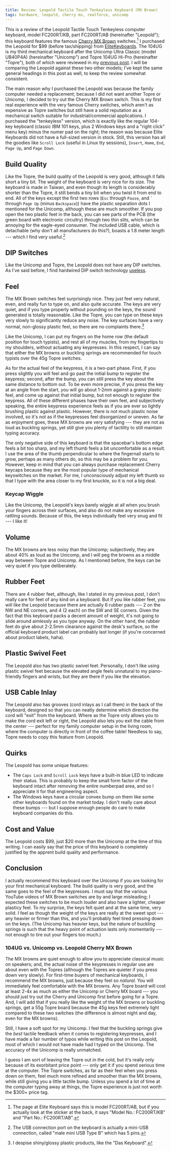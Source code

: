 ```yaml
---
title: Review: Leopold Tactile Touch Tenkeyless Keyboard (MX Brown)
tags: hardware, leopold, cherry mx, realforce, unicomp
---
```


This is a review of the Leopold Tactile Touch Tenkeyless computer keyboard, model FC200RT/KB, part FC200RT/AB (hereinafter "Leopold"); this keyboard features the famous [Cherry MX Brown][cherry] switches.[^modelpart]
I purchased the Leopold for $99 (before tax/shipping) from [EliteKeyboards].
The 104UG is my third mechanical keyboard after the Unicomp Ultra Classic (model UB40P4A) (hereinafter "Unicomp") and Topre 104UG Hi-Pro (hereinafter "Topre"), both of which were reviewed in my [previous post][prevpost].
I will be comparing the Leopold against these two other models; I've kept the same general headings in this post as well, to keep the review somewhat consistent.

The main reason why I purchased the Leopold was because the family computer needed a replacement; because I did not want another Topre or Unicomp, I decided to try out the Cherry MX Brown switch.
This is my first real experience with the very famous Cherry switches, which aren't as expensive as Topre switches but still have a solid reputation as a mechanical switch suitable for industrial/commercial applications.
I purchased the "tenkeyless" version, which is exactly like the regular 104-key keyboard (classic IBM 101 keys, plus 2 Windows keys and a "right click" menu key) minus the numer pad on the right; the reason was because Elite Keyboards did not have a full-sized version in stock.
Still, this version has all the goodies like `Scroll Lock` (useful in Linux tty sessions), `Insert`,  `Home`, `End`, `Page Up`, and `Page Down`.

## Build Quality

Like the Topre, the build quality of the Leopold is very good, although it falls short a tiny bit.
The weight of the keyboard is very nice for its size.
The keyboard is made in Taiwan, and even though its length is considerably shorter than the Topre, it still bends a tiny bit when you twist it from end to end.
All of the keys except the first two rows (`Esc` through `Pause`, and `` ` `` through `Page Up` (minus `Backspace`)) have the plastic separation dots I mentioned for the Unicomp, although these are much smoother.
If you pop open the two plastic feet in the back, you can see parts of the PCB (the green board with electronic circuitry) through two thin slits, which can be annoying for the eagle-eyed consumer.
The included USB cable, which is detachable (why don't all manufacturers do this?), boasts a 1.8 meter length --- which I find very useful.[^usbcable]

## DIP Switches

Like the Unicomp and Topre, the Leopold does not have any DIP switches.
As I've said before, I find hardwired DIP switch technology [useless].

## Feel

The MX Brown switches feel surprisingly nice.
They just feel very natural, even, and really fun to type on, and also quite accurate.
The keys are very quiet, and if you type properly without pounding on the keys, the sound generated is totally reasonable.
Like the Topre, you can type on these keys very slowly to significantly reduce any noise.
The key surfaces have a very normal, non-glossy plastic feel, so there are no complaints there.[^das]

Like the Unicomp, I can put my fingers on the home row (the default position for touch typists), and rest all of my muscles, from my fingertips to my shoulders, without actuating any keypresses.
In this respect, I can say that either the MX browns or buckling springs are recommended for touch typists over the 45g Topre switches.

As for the actual feel of the keypress, it is a two-part phase.
First, if you press slightly you will feel and go past the initial bump to register the keypress; second, after the bump, you can still press the key about the same distance to bottom out.
To be even more precise, if you press the key at an angle from the start, you will go about 1-2mm against a grainy plastic feel, and come up against that initial bump, but not enough to register the keypress.
All of these different phases have their own feel, and subjectively speaking, the entire keypress experience feels as if you are ever so lightly brushing plastic against plastic.
However, there is not much plastic noise involved, so it's not as if the keypresses feel disorganized or uneven.
As far as enjoyment goes, these MX browns are very satisfying --- they are not as loud as buckling springs, yet still give you plenty of tactility to still maintain typing accuracy.

The only negative side of this keyboard is that the spacebar's bottom edge feels a bit too sharp, and my left thumb feels a bit uncomfortable as a result.
I use the area of the thumb perpendicular to where the fingernail starts to grow, perhaps as many others do, so this may be a problem for you.
However, keep in mind that you can always purchase replacement Cherry keycaps because they are the most popular type of mechanical keyswitches on the market.
For me, I unconsciously adjust my left thumb so that I type with the area closer to my first knuckle, so it is not a big deal.

### Keycap Wiggle

Like the Unicomp, the Leopold's keys barely wiggle at all when you brush your fingers across their surfaces, and also do not make any excessive rattling sounds.
Because of this, the keys individually feel very snug and fit --- I like it!

## Volume

The MX browns are less noisy than the Unicomp; subjectively, they are about 40% as loud as the Unicomp, and I will peg the browns as a middle way between Topre and Unicomp.
As I mentioned before, the keys can be very quiet if you type deliberately.

## Rubber Feet

There are 4 rubber feet, although, like I stated in my previous post, I don't really care for feet of any kind on a keyboard.
But if you like rubber feet, you will like the Leopold because there are actually 6 rubber pads --- 2 on the NW and NE corners, and 4 (2 each) on the SW and SE corners.
Given the fact that this keyboard packs a decent amount of weight, it's not going to slide around aimlessly as you type anyway.
On the other hand, the rubber feet do give about 2-2.5mm clearance against the desk's surface, so the official keyboard product label can probably last longer (if you're concerned about product labels, haha).

## Plastic Swivel Feet

The Leopold also has two plastic swivel feet.
Personally, I don't like using plastic swivel feet because the elevated angle feels unnatural to my piano-friendly fingers and wrists, but they are there if you like the elevation.

## USB Cable Inlay

The Leopold also has grooves (cord inlays as I call them) in the back of the keyboard, designed so that you can neatly determine which direction the cord will "exit" from the keyboard.
Where as the Topre only allows you to make the cord exit left or right, the Leopold also lets you exit the cable from the center --- perfect for my family computer setup in the living room, where the computer is directly in front of the coffee table!
Needless to say, Topre needs to copy this feature from Leopold.

## Quirks

The Leopold has some unique features:

- The `Caps Lock` and `Scroll Lock` keys have a built-in blue LED to indicate their status.
  This is probably to keep the small form factor of the keyboard intact after removing the entire numberpad area, and so I appreciate it for that engineering aspect.
- The Windows keys have a circular convex bump on them like some other keyboards found on the market today.
  I don't really care about these bumps --- but I suppose enough people do care to make keyboard companies do this.

## Cost and Value

The Leopold costs $99, just $20 more than the Unicomp at the time of this writing.
I can easily say that the price of this keyboard is completely justified by the apprent build quality and performance.

## Conclusion

I actually recommend this keyboard over the Unicomp if you are looking for your first mechanical keyboard.
The build quality is very good, and the same goes to the feel of the keypresses.
I must say that the various YouTube videos of MX Brown switches are by and large misleading; I expected these switches to be much louder and also have a lighter, cheaper plasticy feel.
To my surprise, the keys felt quiet and at the same time, very solid.
I feel as though the weight of the keys are really at the sweet spot --- any heavier or firmer than this, and you'll probably feel tired pressing down on the keys.
(The Unicomp has heavier keys, but the nature of buckling springs is such that the heavy point of actuation lasts only momentarily --- not enough to tire out your fingers too much.)

### 104UG vs. Unicomp vs. Leopold Cherry MX Brown

The MX browns are quiet enough to allow you to appreciate classical music on speakers; and, the actual noise of the keypresses in regular use are about even with the Topres (although the Topres are quieter if you press down very slowly).
For first-time buyers of mechanical keyboards, I recommend the MX browns, just because they feel so *natural*.
You will immediately feel comfortable with the MX browns.
Any Topre board will cost at least 2-4x as much as either the Unicomp or Cherry MX board --- you should just try out the Cherry and Unicomp first before going for a Topre.
And, I will add that if you really like the weight of the MX browns or buckling springs, get a 55g Topre board because the 45g keys feel extremely light compared to these two switches (the difference is almost night and day, even for the MX browns).

Still, I have a soft spot for my Unicomp.
I feel that the buckling springs give the *best* tactile feedback when it comes to registering keypresses, and I have made a fair number of typos while writing this post on the Leopold, most of which I would not have made had I typed on the Unicomp.
The accuracy of the Unicomp is really unmatched.

I guess I am sort of leaving the Topre out in the cold, but it's really only because of its exorbitant price point --- only get it if you spend serious time at the computer.
The Topre switches, as far as their feel when you press down on them, feel much more refined and smoother than the MX browns, while still giving you a little tactile bump.
Unless you spend a lot of time at the computer typing away at things, the Topre experience is just not worth the $300+ price tag.

[^modelpart]:The page at Elite Keyboard says this is model FC200RT/AB, but if you actually look at the sticker at the back, it says "Model No.: FC200RT/KB" and "Part No.: FC200RT/AB".
[^usbcable]:The USB connection port on the keyboard is actually a mini-USB connection, called "male mini USB Type B" which has 5 pins.
[^das]:I despise shiny/glossy plastic products, like the "Das Keyboard".

[cherry]:http://en.wikipedia.org/wiki/ZF_Electronics
[EliteKeyboards]:http://elitekeyboards.com/
[prevpost]:./2013-06-06-realforce-104ug-hi-pro.html
[useless]:./2013-06-06-realforce-104ug-hi-pro.html#dip-switches
